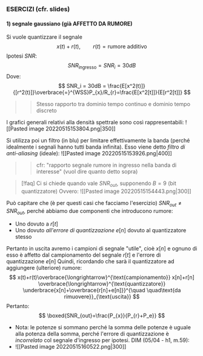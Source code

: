 ### ESERCIZI (cfr. slides)
#### 1) segnale gaussiano (già AFFETTO DA RUMORE)
Si vuole quantizzare il segnale
$$
x(t) + r(t), \quad \quad r(t) = \text{rumore additivo}
$$
Ipotesi $SNR$:
$$
SNR_{\text{ingresso}}=SNR_i = 30dB
$$
Dove:
$$
SNR_i = 30dB = \frac{E[x^2(t)]}{[r^2(t)]}\overbrace{=}^{WSS}P_{x}/R_{r}=\frac{E[x^2[t]]}{E[r^2[t]]}
$$
>>Stesso rapporto tra dominio tempo continuo e dominio tempo discreto

I grafici generali relativi alla densità spettrale sono così rappresentabili:
![[Pasted image 20220515153804.png|350]]

Si utilizza poi un filtro (in blu) per limitare effettivamente la banda (perché idealmente i segnali hanno tutti banda infinita). Esso viene detto *filtro di anti-aliasing* (ideale):
![[Pasted image 20220515153926.png|400]]
>> cfr: "rapporto segnale rumore in ingresso nella banda di interesse" (vuol dire quanto detto sopra)


> [!faq] Ci si chiede quando vale $SNR_{out}$, supponendo $B = 9$ (bit quantizzatore) 
> Ovvero: 
> ![[Pasted image 20220515154443.png|300]]

Può capitare che (è per questi casi che facciamo l'esercizio) $SNR_{out} \neq SNR_{out}$, perché abbiamo due componenti che introducono rumore:
- Uno dovuto a $r[t]$
- Uno dovuto *all'errore di quantizzazione* $e[n]$ dovuto al quantizzatore stesso

Pertanto in uscita avremo i campioni di segnale "utile", cioè $x[n]$ e ognuno di esso è affetto dal campionamento del segnale $r[t]$ e l'errore di quantizzazione $e[n]$
Quindi, ricordando che sarà il quantizzatore ad aggiungere (ulteriore) rumore:
$$
x(t)+r(t)\overbrace{\longrightarrow}^{\text{campionamento}} x[n]+r[n] \overbrace{\longrightarrow}^{\text{quantizzatore}} \underbrace{x[n]+\overbrace{r[n]+e[n]}}^{\quad \quad\text{da rimuovere}}_{\text{uscita}}
$$
Pertanto:
$$
\boxed{SNR_{out}=\frac{P_{x}}{P_{r}+P_e}}
$$
- Nota: le potenze si sommano perché la somma delle potenze è uguale alla potenza della somma, perché l'errore di quantizzazione è *incorrelato* col segnale d'ingresso per ipotesi. DIM (05/04 - h1, m.59):
-  ![[Pasted image 20220515160522.png|300]]

